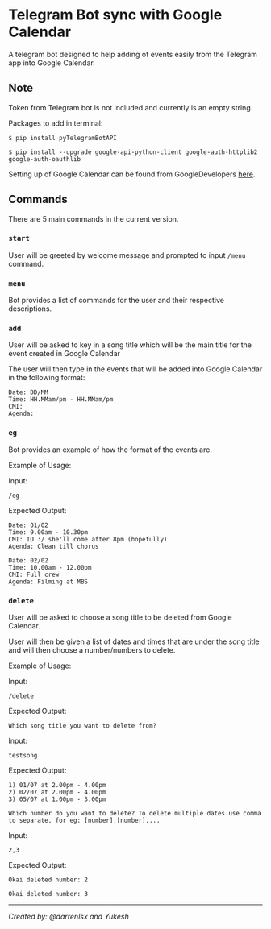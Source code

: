 # Telegram Bot sync with Google Calendar
A telegram bot designed to help adding of events easily from the Telegram app into Google Calendar.

## Note
Token from Telegram bot is not included and currently is an empty string.


Packages to add in terminal:


`$ pip install pyTelegramBotAPI`


`$ pip install --upgrade google-api-python-client google-auth-httplib2 google-auth-oauthlib`

Setting up of Google Calendar can be found from GoogleDevelopers [here](https://developers.google.com/calendar/api/quickstart/python).

## Commands
There are 5 main commands in the current version.

### `start`

User will be greeted by welcome message and prompted to input `/menu` command.

### `menu`

Bot provides a list of commands for the user and their respective descriptions.

### `add`

User will be asked to key in a song title which will be the main title for the event created in Google Calendar

The user will then type in the events that will be added into Google Calendar in the following format:

```
Date: DD/MM
Time: HH.MMam/pm - HH.MMam/pm
CMI:
Agenda:
```

### `eg`

Bot provides an example of how the format of the events are. 

Example of Usage:

Input:

`/eg`

Expected Output:

```
Date: 01/02
Time: 9.00am - 10.30pm
CMI: IU :/ she'll come after 8pm (hopefully)
Agenda: Clean till chorus

Date: 02/02
Time: 10.00am - 12.00pm
CMI: Full crew
Agenda: Filming at MBS
```

### `delete`

User will be asked to choose a song title to be deleted from Google Calendar. 

User will then be given a list of dates and times that are under the song title and will then choose a number/numbers to delete.

Example of Usage:

Input:

`/delete`

Expected Output:

`Which song title you want to delete from?`

Input:

`testsong`

Expected Output:

```
1) 01/07 at 2.00pm - 4.00pm
2) 02/07 at 2.00pm - 4.00pm
3) 05/07 at 1.00pm - 3.00pm

Which number do you want to delete? To delete multiple dates use comma to separate, for eg: [number],[number],...

```

Input:

`2,3`

Expected Output:

```
Okai deleted number: 2

Okai deleted number: 3
```


---
*Created by: @darrenlsx and Yukesh*